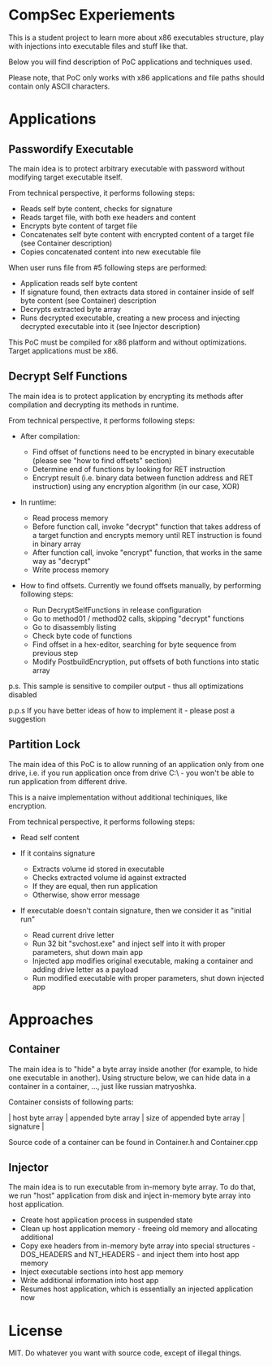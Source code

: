 # CompSec Experiements #

This is a student project to learn more about x86 executables structure, play with injections into executable files and stuff like that.

Below you will find description of PoC applications and techniques used.

Please note, that PoC only works with x86 applications and file paths should contain only ASCII characters.


# Applications #
## Passwordify Executable ##

The main idea is to protect arbitrary executable with password without modifying target executable itself.

From technical perspective, it performs following steps:
 * Reads self byte content, checks for signature
 * Reads target file, with both exe headers and content
 * Encrypts byte content of target file
 * Concatenates self byte content with encrypted content of a target file (see Container description)
 * Copies concatenated content into new executable file

When user runs file from #5 following steps are performed:
 * Application reads self byte content
 * If signature found, then extracts data stored in container inside of self byte content (see Container) description
 * Decrypts extracted byte array
 * Runs decrypted executable, creating a new process and injecting decrypted executable into it (see Injector description)

This PoC must be compiled for x86 platform and without optimizations. Target applications must be x86.

## Decrypt Self Functions ##

The main idea is to protect application by encrypting its methods after compilation and decrypting its methods in runtime.

From technical perspective, it performs following steps:
* After compilation:
  * Find offset of functions need to be encrypted in binary executable (please see "how to find offsets" section)
  * Determine end of functions by looking for RET instruction
  * Encrypt result (i.e. binary data between function address and RET instruction) using any encryption algorithm (in our case, XOR)

* In runtime:
  * Read process memory
  * Before function call, invoke "decrypt" function that takes address of a target function and encrypts memory until RET instruction is found in binary array 
  * After function call, invoke "encrypt" function, that works in the same way as "decrypt"
  * Write process memory

* How to find offsets. Currently we found offsets manually, by performing following steps:
  * Run DecryptSelfFunctions in release configuration
  * Go to method01 / method02 calls, skipping "decrypt" functions
  * Go to disassembly listing
  * Check byte code of functions
  * Find offset in a hex-editor, searching for byte sequence from previous step
  * Modify PostbuildEncryption, put offsets of both functions into static array

p.s.
This sample is sensitive to compiler output - thus all optimizations disabled

p.p.s
If you have better ideas of how to implement it - please post a suggestion

## Partition Lock ##

The main idea of this PoC is to allow running of an application only from one drive, i.e. if you run application once from drive C:\ - you won't be able to run application from different drive.

This is a naive implementation without additional techiniques, like encryption.

From technical perspective, it performs following steps:
* Read self content

* If it contains signature
  * Extracts volume id stored in executable
  * Checks extracted volume id against extracted
  * If they are equal, then run application
  * Otherwise, show error message

* If executable doesn't contain signature, then we consider it as "initial run"
  * Read current drive letter
  * Run 32 bit "svchost.exe" and inject self into it with proper parameters, shut down main app
  * Injected app modifies original executable, making a container and adding drive letter as a payload
  * Run modified executable with proper parameters, shut down injected app

# Approaches #
## Container ##

The main idea is to "hide" a byte array inside another (for example, to hide one executable in another).
Using structure below, we can hide data in a container in a container, ..., just like russian matryoshka.

Container consists of following parts:

| host byte array | appended byte array | size of appended byte array | signature |

Source code of a container can be found in Container.h and Container.cpp

## Injector ##

The main idea is to run executable from in-memory byte array. To do that, we run "host" application from disk and inject in-memory byte array into host application.

* Create host application process in suspended state
* Clean up host application memory - freeing old memory and allocating additional
* Copy exe headers from in-memory byte array into special structures - DOS_HEADERS and NT_HEADERS - and inject them into host app memory
* Inject executable sections into host app memory
* Write additional information into host app
* Resumes host application, which is essentially an injected application now


# License #
MIT. Do whatever you want with source code, except of illegal things.
